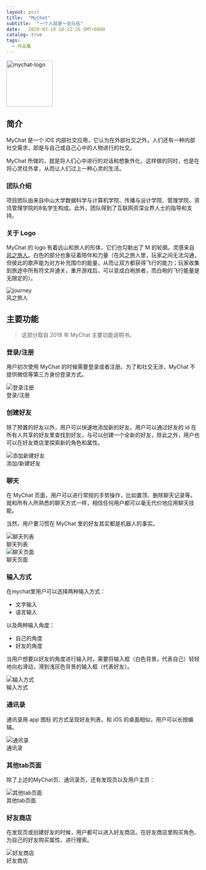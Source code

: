 ```yaml
---
layout: post
title:  "MyChat"
subtitle:  "一个人就是一支队伍"
date:   2020-03-10 18:22:26 GMT+0800
catalog: true
tags:
  - 作品集
---
```


<div class="center-container">
  <img class="small" style="width: 120px;" src="/assets/images/posts/mychat/mychat-logo.png" alt="mychat-logo" />
</div>

## 简介

MyChat 是一个 iOS 内部社交应用，它认为在外部社交之外，人们还有一种内部社交需求，即是与自己或自己心中的人物进行的社交。

MyChat 所做的，就是将人们心中进行的对话和想象外化，这样做的同时，也是在将心灵往外拿，从而让人们过上一种心灵的生活。

### 团队介绍

项目团队由来自中山大学数据科学与计算机学院、传播与设计学院、管理学院、资讯管理学院的8名学生构成。此外，团队得到了互联网资深业界人士的指导和支持。

### 关于 Logo

MyChat 的 logo 有着远山和旅人的形体，它们也勾勒出了 M 的轮廓。灵感来自[风之旅人](https://baike.baidu.com/item/风之旅人/1122876?fr=aladdin)。白色的部分也象征着陪伴和力量（在风之旅人里，玩家之间无法沟通，但彼此的歌声能为对方补充围巾的能量，从而让双方都获得飞行的能力；玩家收集到旅途中所有符文并通关，重开游戏后，可以变成白袍旅者，而白袍的飞行能量是无限定的）。

<div class="center-container">
  <img class="middle-height" src="/assets/images/posts/mychat/journey.jpeg" alt="journey" />
  <div class="caption">风之旅人</div>
</div>

## 主要功能

> 这部分取自 2018 年 MyChat 主要功能说明书。

### 登录/注册

用户初次使用 MyChat 的时候需要登录或者注册。为了和社交无涉，MyChat 不提供微信等第三方身份登录方式。

<div class="center-container">
  <img class="middle-height" src="/assets/images/posts/mychat/登录注册.png" alt="登录注册" />
  <div class="caption">登录/注册</div>
</div>

### 创建好友

除了预置的好友以外，用户可以快速地添加新的好友。用户可以通过好友的 id 在所有人共享的好友里查找到好友，与可以创建一个全新的好友，除此之外，用户也可以在好友商店里探索新的角色和属性。

<div class="center-container">
  <img class="middle-height" src="/assets/images/posts/mychat/添加新建好友.png" alt="添加新建好友" />
  <div class="caption">添加/新建好友</div>
</div>

### 聊天

在 MyChat 页面，用户可以进行常规的手势操作，比如置顶、删除聊天记录等。就和所有人所熟悉的聊天方式一样，相信任何用户都可以毫无代价地应用聊天技能。

当然，用户要习惯在 MyChat 里的好友其实都是机器人的事实。

<div class="center-container">
  <img class="middle-height" src="/assets/images/posts/mychat/聊天列表.png" alt="聊天列表" />
  <div class="caption">聊天列表</div>
</div>

<div class="center-container">
  <img class="middle-height" src="/assets/images/posts/mychat/聊天页面.png" alt="聊天页面" />
  <div class="caption">聊天页面</div>
</div>

### 输入方式

在mychat里用户可以选择两种输入方式：

* 文字输入
* 语言输入

以及两种输入角度：

* 自己的角度
* 好友的角度

当用户想要以好友的角度进行输入时，需要将输入框（白色背景，代表自己）轻轻地向右滑动，滑到浅灰色背景的输入框（代表好友）。

<div class="center-container">
  <img class="middle-height" src="/assets/images/posts/mychat/输入方式.png" alt="输入方式" />
  <div class="caption">输入方式</div>
</div>

### 通讯录

通讯录用 app 图标 的方式呈现好友列表。和 iOS 的桌面相似，用户可以长按编辑。

<div class="center-container">
  <img class="middle-height" src="/assets/images/posts/mychat/通讯录.png" alt="通讯录" />
  <div class="caption">通讯录</div>
</div>

### 其他tab页面

除了上述的MyChat页、通讯录页，还有发现页以及用户主页：


<div class="center-container">
  <img class="middle-height" src="/assets/images/posts/mychat/其他tab页面.png" alt="其他tab页面" />
  <div class="caption">其他tab页面</div>
</div>


### 好友商店

在发现页或创建好友的时候，用户都可以进入好友商店。在好友商店里购买角色、为自己的好友购买属性、进行搜索。

<div class="center-container">
  <img class="middle-height" src="/assets/images/posts/mychat/好友商店.png" alt="好友商店" />
  <div class="caption">好友商店</div>
</div>
